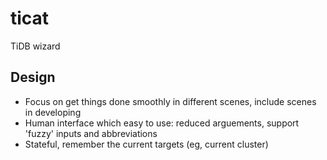 # ticat
TiDB wizard

## Design
* Focus on get things done smoothly in different scenes, include scenes in developing
* Human interface which easy to use: reduced arguements, support 'fuzzy' inputs and abbreviations
* Stateful, remember the current targets (eg, current cluster)
